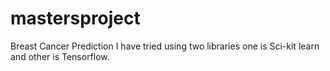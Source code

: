 # mastersproject
Breast Cancer Prediction
I have tried using two libraries one is Sci-kit learn and other is Tensorflow.
